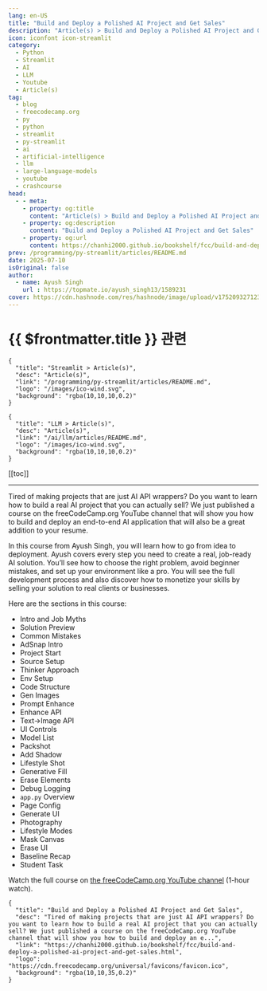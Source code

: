 ```yaml
---
lang: en-US
title: "Build and Deploy a Polished AI Project and Get Sales"
description: "Article(s) > Build and Deploy a Polished AI Project and Get Sales"
icon: iconfont icon-streamlit
category:
  - Python
  - Streamlit
  - AI
  - LLM
  - Youtube
  - Article(s)
tag:
  - blog
  - freecodecamp.org
  - py
  - python
  - streamlit
  - py-streamlit
  - ai
  - artificial-intelligence
  - llm
  - large-language-models
  - youtube
  - crashcourse
head:
  - - meta:
    - property: og:title
      content: "Article(s) > Build and Deploy a Polished AI Project and Get Sales"
    - property: og:description
      content: "Build and Deploy a Polished AI Project and Get Sales"
    - property: og:url
      content: https://chanhi2000.github.io/bookshelf/fcc/build-and-deploy-a-polished-ai-project-and-get-sales.html
prev: /programming/py-streamlit/articles/README.md
date: 2025-07-10
isOriginal: false
author:
  - name: Ayush Singh
    url : https://topmate.io/ayush_singh13/1589231
cover: https://cdn.hashnode.com/res/hashnode/image/upload/v1752093271233/de995e0c-8220-4fb1-8d35-acc6b99104ee.jpeg
---
```


# {{ $frontmatter.title }} 관련

```component VPCard
{
  "title": "Streamlit > Article(s)",
  "desc": "Article(s)",
  "link": "/programming/py-streamlit/articles/README.md",
  "logo": "/images/ico-wind.svg",
  "background": "rgba(10,10,10,0.2)"
}
```

```component VPCard
{
  "title": "LLM > Article(s)",
  "desc": "Article(s)",
  "link": "/ai/llm/articles/README.md",
  "logo": "/images/ico-wind.svg",
  "background": "rgba(10,10,10,0.2)"
}
```

[[toc]]

---

<SiteInfo
  name="Build and Deploy a Polished AI Project and Get Sales"
  desc="Tired of making projects that are just AI API wrappers? Do you want to learn how to build a real AI project that you can actually sell? We just published a course on the freeCodeCamp.org YouTube channel that will show you how to build and deploy an e..."
  url="https://freecodecamp.org/news/build-and-deploy-a-polished-ai-project-and-get-sales"
  logo="https://cdn.freecodecamp.org/universal/favicons/favicon.ico"
  preview="https://cdn.hashnode.com/res/hashnode/image/upload/v1752093271233/de995e0c-8220-4fb1-8d35-acc6b99104ee.jpeg"/>

Tired of making projects that are just AI API wrappers? Do you want to learn how to build a real AI project that you can actually sell? We just published a course on the freeCodeCamp.org YouTube channel that will show you how to build and deploy an end-to-end AI application that will also be a great addition to your resume.

In this course from Ayush Singh, you will learn how to go from idea to deployment. Ayush covers every step you need to create a real, job-ready AI solution. You’ll see how to choose the right problem, avoid beginner mistakes, and set up your environment like a pro. You will see the full development process and also discover how to monetize your skills by selling your solution to real clients or businesses.

Here are the sections in this course:

- Intro and Job Myths
- Solution Preview
- Common Mistakes
- AdSnap Intro
- Project Start
- Source Setup
- Thinker Approach
- Env Setup
- Code Structure
- Gen Images
- Prompt Enhance
- Enhance API
- Text→Image API
- UI Controls
- Model List
- Packshot
- Add Shadow
- Lifestyle Shot
- Generative Fill
- Erase Elements
- Debug Logging
- <VPIcon icon="fa-brands fa-python"/>`app.py` Overview
- Page Config
- Generate UI
- Photography
- Lifestyle Modes
- Mask Canvas
- Erase UI
- Baseline Recap
- Student Task

Watch the full course on [<VPIcon icon="fa-brands fa-youtube"/>the freeCodeCamp.org YouTube channel](https://youtu.be/ObiAWFqgpMg) (1-hour watch).

<VidStack src="youtube/ObiAWFqgpMg" />

<!-- TODO: add ARTICLE CARD -->
```component VPCard
{
  "title": "Build and Deploy a Polished AI Project and Get Sales",
  "desc": "Tired of making projects that are just AI API wrappers? Do you want to learn how to build a real AI project that you can actually sell? We just published a course on the freeCodeCamp.org YouTube channel that will show you how to build and deploy an e...",
  "link": "https://chanhi2000.github.io/bookshelf/fcc/build-and-deploy-a-polished-ai-project-and-get-sales.html",
  "logo": "https://cdn.freecodecamp.org/universal/favicons/favicon.ico",
  "background": "rgba(10,10,35,0.2)"
}
```
